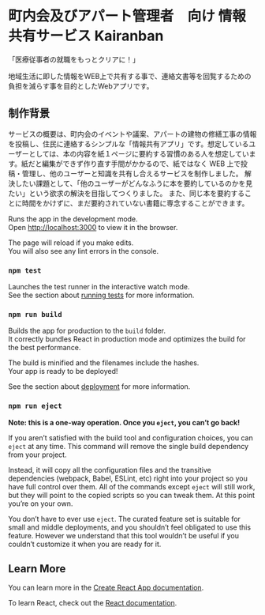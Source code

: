# 町内会及びアパート管理者　向け 情報共有サービス Kairanban

「医療従事者の就職をもっとクリアに！」　

地域生活に即した情報をWEB上で共有する事で、連絡文書等を回覧するための負担を減らす事を目的としたWebアプリです。

## 制作背景

 サービスの概要は、町内会のイベントや議案、アパートの建物の修繕工事の情報を投稿し、住民に連絡するシンプルな「情報共有アプリ」です。想定しているユーザーとしては、本の内容を紙１ページに要約する習慣のある人を想定しています。紙だと編集ができず作り直す手間がかかるので、紙ではなく WEB 上で投稿・管理し、他のユーザーと知識を共有し合えるサービスを制作しました。 解決したい課題として、「他のユーザーがどんなふうに本を要約しているのかを見たい」という欲求の解決を目指してつくりました。 また、同じ本を要約することに時間をかけずに、まだ要約されていない書籍に専念することができます。

Runs the app in the development mode.\
Open [http://localhost:3000](http://localhost:3000) to view it in the browser.

The page will reload if you make edits.\
You will also see any lint errors in the console.

### `npm test`

Launches the test runner in the interactive watch mode.\
See the section about [running tests](https://facebook.github.io/create-react-app/docs/running-tests) for more information.

### `npm run build`

Builds the app for production to the `build` folder.\
It correctly bundles React in production mode and optimizes the build for the best performance.

The build is minified and the filenames include the hashes.\
Your app is ready to be deployed!

See the section about [deployment](https://facebook.github.io/create-react-app/docs/deployment) for more information.

### `npm run eject`

**Note: this is a one-way operation. Once you `eject`, you can’t go back!**

If you aren’t satisfied with the build tool and configuration choices, you can `eject` at any time. This command will remove the single build dependency from your project.

Instead, it will copy all the configuration files and the transitive dependencies (webpack, Babel, ESLint, etc) right into your project so you have full control over them. All of the commands except `eject` will still work, but they will point to the copied scripts so you can tweak them. At this point you’re on your own.

You don’t have to ever use `eject`. The curated feature set is suitable for small and middle deployments, and you shouldn’t feel obligated to use this feature. However we understand that this tool wouldn’t be useful if you couldn’t customize it when you are ready for it.

## Learn More

You can learn more in the [Create React App documentation](https://facebook.github.io/create-react-app/docs/getting-started).

To learn React, check out the [React documentation](https://reactjs.org/).
